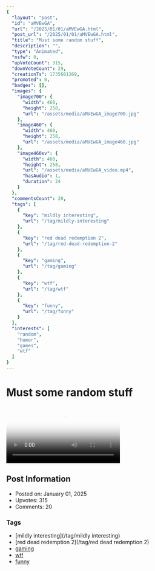 ```yaml
---
{
  "layout": "post",
  "id": "aMVEwGA",
  "url": "/2025/01/01/aMVEwGA.html",
  "post_url": "/2025/01/01/aMVEwGA.html",
  "title": "Must some random stuff",
  "description": "",
  "type": "Animated",
  "nsfw": 0,
  "upVoteCount": 315,
  "downVoteCount": 29,
  "creationTs": 1735681269,
  "promoted": 0,
  "badges": [],
  "images": {
    "image700": {
      "width": 460,
      "height": 258,
      "url": "/assets/media/aMVEwGA_image700.jpg"
    },
    "image460": {
      "width": 460,
      "height": 258,
      "url": "/assets/media/aMVEwGA_image460.jpg"
    },
    "image460sv": {
      "width": 460,
      "height": 258,
      "url": "/assets/media/aMVEwGA_video.mp4",
      "hasAudio": 1,
      "duration": 24
    }
  },
  "commentsCount": 20,
  "tags": [
    {
      "key": "mildly interesting",
      "url": "/tag/mildly-interesting"
    },
    {
      "key": "red dead redemption 2",
      "url": "/tag/red-dead-redemption-2"
    },
    {
      "key": "gaming",
      "url": "/tag/gaming"
    },
    {
      "key": "wtf",
      "url": "/tag/wtf"
    },
    {
      "key": "funny",
      "url": "/tag/funny"
    }
  ],
  "interests": [
    "random",
    "humor",
    "games",
    "wtf"
  ]
}
---
```


# Must some random stuff

<video controls playsinline loop poster="/assets/media/aMVEwGA_image460.jpg">
  <source src="/assets/media/aMVEwGA_video.mp4" type="video/mp4">
  Your browser does not support the video tag.
</video>

## Post Information

- Posted on: January 01, 2025
- Upvotes: 315
- Comments: 20

### Tags

- [mildly interesting](/tag/mildly interesting)
- [red dead redemption 2](/tag/red dead redemption 2)
- [gaming](/tag/gaming)
- [wtf](/tag/wtf)
- [funny](/tag/funny)
